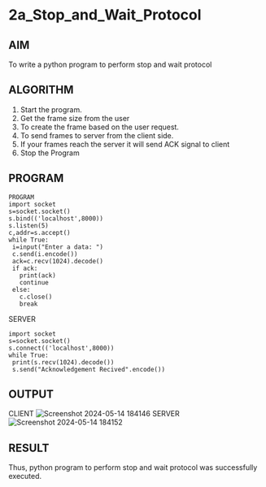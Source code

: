 # 2a_Stop_and_Wait_Protocol
## AIM 
To write a python program to perform stop and wait protocol
## ALGORITHM
1. Start the program.
2. Get the frame size from the user
3. To create the frame based on the user request.
4. To send frames to server from the client side.
5. If your frames reach the server it will send ACK signal to client
6. Stop the Program
## PROGRAM
```
PROGRAM
import socket
s=socket.socket()
s.bind(('localhost',8000))
s.listen(5)
c,addr=s.accept()
while True:
 i=input("Enter a data: ")
 c.send(i.encode())
 ack=c.recv(1024).decode()
 if ack:
   print(ack)
   continue
 else:
   c.close()
   break
```
SERVER
```
import socket
s=socket.socket()
s.connect(('localhost',8000))
while True:
 print(s.recv(1024).decode())
 s.send("Acknowledgement Recived".encode())
```
## OUTPUT
CLIENT
![Screenshot 2024-05-14 184146](https://github.com/23004742/2a_Stop_and_Wait_Protocol/assets/150319318/faf51fab-7e9e-43c9-947f-667c8645fbd6)
SERVER
![Screenshot 2024-05-14 184152](https://github.com/23004742/2a_Stop_and_Wait_Protocol/assets/150319318/934a620f-b5f5-4a01-a060-5e6ebe19e383)

## RESULT
Thus, python program to perform stop and wait protocol was successfully executed.
